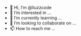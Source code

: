 - 👋 Hi, I’m @liuzzcode
- 👀 I’m interested in ...
- 🌱 I’m currently learning ...
- 💞️ I’m looking to collaborate on ...
- 📫 How to reach me ...

<!---
liuzzcode/liuzzcode is a ✨ special ✨ repository because its `README.md` (this file) appears on your GitHub profile.
You can click the Preview link to take a look at your changes.
--->
